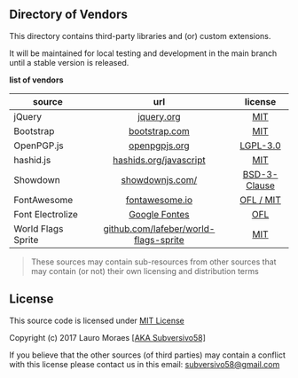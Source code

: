## Directory of Vendors

This directory contains third-party libraries and (or) custom extensions.

It will be maintained for local testing and development in the main branch until a stable version is released.


**list of vendors**

source | url   | license
------------|:-----------:|:---------------:
jQuery | [jquery.org](https://jquery.org/) | [MIT](https://jquery.org/license)
Bootstrap | [bootstrap.com](https://getbootstrap.com) | [MIT](https://github.com/twbs/bootstrap/blob/master/LICENSE)
OpenPGP.js | [openpgpjs.org](https://openpgpjs.org/) | [LGPL-3.0](https://github.com/openpgpjs/openpgpjs/blob/master/LICENSE)
hashid.js | [hashids.org/javascript](http://hashids.org/javascript/) | [MIT](https://github.com/ivanakimov/hashids.js/blob/master/LICENSE)
Showdown | [showdownjs.com/](http://showdownjs.com) | [BSD-3-Clause](https://github.com/showdownjs/showdown/blob/master/license.txt)
FontAwesome | [fontawesome.io](http://fontawesome.io/) | [OFL / MIT](http://fontawesome.io/license/)
Font Electrolize | [Google Fontes](https://fonts.google.com/specimen/Electrolize?selection.family=Electrolize) | [OFL](http://scripts.sil.org/cms/scripts/page.php?site_id=nrsi&id=OFL_web)
World Flags Sprite | [github.com/lafeber/world-flags-sprite](https://github.com/lafeber/world-flags-sprite) | [MIT](https://github.com/lafeber/world-flags-sprite/blob/master/LICENSE)

> These sources may contain sub-resources from other sources that may contain (or not) their own licensing and distribution terms

## License

This source code is licensed under [MIT License](https://github.com/subversivo58/subversivo58.github.io/blob/master/LICENSE)

Copyright (c) 2017 Lauro Moraes [[AKA Subversivo58]](https://github.com/subversivo58)

If you believe that the other sources (of third parties) may contain a conflict with this license please contact us in this email: [subversivo58@gmail.com](mailto:subversivo58@gmail.com?subject=LICENSE)
